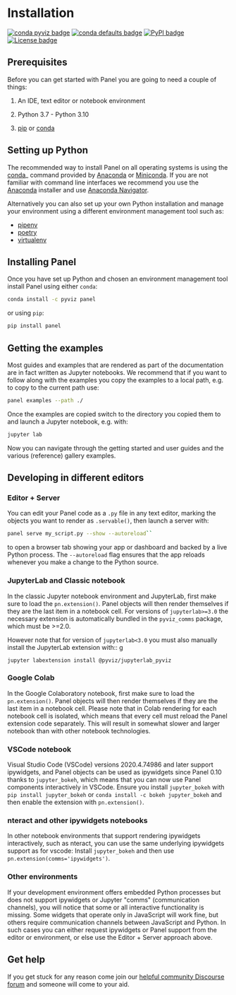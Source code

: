 # Installation

[![conda pyviz badge](https://img.shields.io/conda/v/pyviz/panel.svg)](https://anaconda.org/pyviz/panel)
[![conda defaults badge](https://img.shields.io/conda/v/anaconda/panel.svg?label=conda%7Cdefaults)](https://anaconda.org/anaconda/panel)
[![PyPI badge](https://img.shields.io/pypi/v/panel.svg)](https://pypi.python.org/pypi/panel)
[![License badge](https://img.shields.io/pypi/l/panel.svg)](https://github.com/holoviz/panel/blob/main/LICENSE.txt)

## Prerequisites

Before you can get started with Panel you are going to need a couple of things:

1. An IDE, text editor or notebook environment

2. Python 3.7 - Python 3.10

3. [pip](https://pip.pypa.io/en/stable/installation/) or [conda](https://conda.pydata.org/docs/)

## Setting up Python

The recommended way to install Panel on all operating systems is using the [conda](https://conda.pydata.org/docs/)_ command provided by [Anaconda](http://docs.continuum.io/anaconda/install) or [Miniconda](http://conda.pydata.org/miniconda.html). If you are not familiar with command line interfaces we recommend you use the [Anaconda](http://docs.continuum.io/anaconda/install) installer and use [Anaconda Navigator](https://docs.anaconda.com/anaconda/navigator).

Alternatively you can also set up your own Python installation and manage your environment using a different environment management tool such as:

- [pipenv](https://pipenv-fork.readthedocs.io/en/latest/)
- [poetry](https://python-poetry.org/)
- [virtualenv](https://virtualenv.pypa.io/en/latest/)

## Installing Panel

Once you have set up Python and chosen an environment management tool install Panel using either ``conda``:

```bash
conda install -c pyviz panel
```

or using ``pip``:

```bash
pip install panel
```

## Getting the examples

Most guides and examples that are rendered as part of the documentation are in fact written as Jupyter notebooks. We recommend that if you want to follow along with the examples you copy the examples to a local path, e.g. to copy to the current path use:

```bash
panel examples --path ./
```

Once the examples are copied switch to the directory you copied them to and launch a Jupyter notebook, e.g. with:

```bash
jupyter lab
```

Now you can navigate through the getting started and user guides and the various (reference) gallery examples.

## Developing in different editors

### Editor + Server

You can edit your Panel code as a ``.py`` file in any text editor, marking the objects you want to render as ``.servable()``, then launch a server with:

```bash
panel serve my_script.py --show --autoreload``
```

to open a browser tab showing your app or dashboard and backed by a live Python process. The ``--autoreload`` flag ensures that the app reloads whenever you make a change to the Python source.

### JupyterLab and Classic notebook

In the classic Jupyter notebook environment and JupyterLab, first make sure to load the ``pn.extension()``. Panel objects will then render themselves if they are the last item in a notebook cell. For versions of ``jupyterlab>=3.0`` the necessary extension is automatically bundled in the ``pyviz_comms`` package, which must be >=2.0.

However note that for version of ``jupyterlab<3.0`` you must also manually install the JupyterLab extension with::
g
```
jupyter labextension install @pyviz/jupyterlab_pyviz
```

### Google Colab

In the Google Colaboratory notebook, first make sure to load the `pn.extension()`. Panel objects will then render themselves if they are the last item in a notebook cell. Please note that in Colab rendering for each notebook cell is isolated, which means that every cell must reload the Panel extension code separately. This will result in somewhat slower and larger notebook than with other notebook technologies.

### VSCode notebook

Visual Studio Code (VSCode) versions 2020.4.74986 and later support ipywidgets, and Panel objects can be used as ipywidgets since Panel 0.10 thanks to `jupyter_bokeh`, which means that you can now use Panel components interactively in VSCode. Ensure you install `jupyter_bokeh` with `pip install jupyter_bokeh` or `conda install -c bokeh jupyter_bokeh` and then enable the extension with `pn.extension()`.

### nteract and other ipywidgets notebooks

In other notebook environments that support rendering ipywidgets interactively, such as nteract, you can use the same underlying ipywidgets support as for vscode: Install ``jupyter_bokeh`` and then use ``pn.extension(comms='ipywidgets')``.

### Other environments

If your development environment offers embedded Python processes but does not support ipywidgets or Jupyter "comms" (communication channels), you will notice that some or all interactive functionality is missing. Some widgets that operate only in JavaScript will work fine, but others require communication channels between JavaScript and Python. In such cases you can either request ipywidgets or Panel support from the editor or environment, or else use the Editor + Server approach above.

## Get help

If you get stuck for any reason come join our [helpful community Discourse forum](https://discourse.holoviz.org/c/panel/5) and someone will come to your aid.
